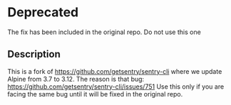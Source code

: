 # Deprecated
The fix has been included in the original repo. Do not use this one

## Description
This is a fork of https://github.com/getsentry/sentry-cli where we update Alpine from 3.7 to 3.12.
The reason is that bug:
https://github.com/getsentry/sentry-cli/issues/751
Use this only if you are facing the same bug until it will be fixed in the original repo.
